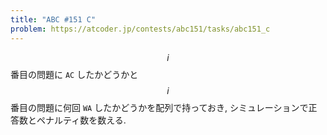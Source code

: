 ```yaml
---
title: "ABC #151 C"
problem: https://atcoder.jp/contests/abc151/tasks/abc151_c
---
```

$$ i $$ 番目の問題に `AC` したかどうかと $$ i $$ 番目の問題に何回 `WA` したかどうかを配列で持っておき, シミュレーションで正答数とペナルティ数を数える.

